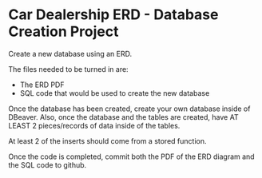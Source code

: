 # Car Dealership ERD - Database Creation Project

Create a new database using an ERD.

The files needed to be turned in are:
- The ERD PDF
- SQL code that would be used to create the new database

Once the database has been created, create your own database inside of DBeaver. Also, once the database and the tables are created, have AT LEAST 2 pieces/records of data inside of the tables.

At least 2 of the inserts should come from a stored function.

Once the code is completed, commit both the PDF of the ERD diagram and the SQL code to github. 
